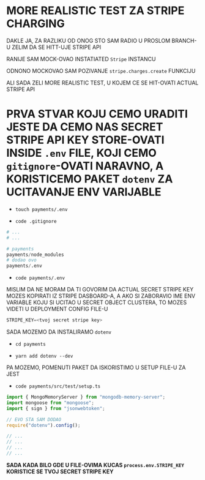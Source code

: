 # MORE REALISTIC TEST ZA STRIPE CHARGING

DAKLE JA, ZA RAZLIKU OD ONOG STO SAM RADIO U PROSLOM BRANCH-U ZELIM DA SE HITT-UJE STRIPE API

RANIJE SAM MOCK-OVAO INSTATIATED `Stripe` INSTANCU

ODNONO MOCKOVAO SAM POZIVANJE `stripe.charges.create` FUNKCIJU

ALI SADA ZELI MORE REALISTIC TEST, U KOJEM CE SE HIT-OVATI ACTUAL STRIPE API

# PRVA STVAR KOJU CEMO URADITI JESTE DA CEMO NAS SECRET STRIPE API KEY STORE-OVATI INSIDE `.env` FILE, KOJI CEMO `gitignore`-OVATI NARAVNO, A KORISTICEMO PAKET `dotenv` ZA UCITAVANJE ENV VARIJABLE

- `touch payments/.env`

- `code .gitignore`

```py
# ...
# ...

# payments
payments/node_modules
# dodao ovo
payments/.env
```

- `code payments/.env`

MISLIM DA NE MORAM DA TI GOVORIM DA ACTUAL SECRET STRIPE KEY MOZES KOPIRATI IZ STRIPE DASBOARD-A, A AKO SI ZABORAVIO IME ENV VARIABLE KOJU SI UCITAO U SECRET OBJECT CLUSTERA, TO MOZES VIDETI U DEPLOYMENT CONFIG FILE-U

```py
STRIPE_KEY=<tvoj secret stripe key>
```

SADA MOZEMO DA INSTALIRAMO `dotenv`

- `cd payments`

- `yarn add dotenv --dev`

PA MOZEMO, POMENUTI PAKET DA ISKORISTIMO U SETUP FILE-U ZA JEST

- `code payments/src/test/setup.ts`

```ts
import { MongoMemoryServer } from "mongodb-memory-server";
import mongoose from "mongoose";
import { sign } from "jsonwebtoken";

// EVO STA SAM DODAO
require("dotenv").config();

// ...
// ...
// ...
// ...
```

**SADA KADA BILO GDE U FILE-OVIMA KUCAS `process.env.STRIPE_KEY` KORISTICE SE TVOJ SECRET STRIPE KEY**

